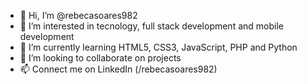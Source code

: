 - 👋 Hi, I’m @rebecasoares982
- 👀 I’m interested in tecnology, full stack development and mobile development
- 🌱 I’m currently learning HTML5, CSS3, JavaScript, PHP and Python
- 💞️ I’m looking to collaborate on projects
- 📫 Connect me on LinkedIn (/rebecasoares982)

<!---
rebecasoares982/rebecasoares982 is a ✨ special ✨ repository because its `README.md` (this file) appears on your GitHub profile.
You can click the Preview link to take a look at your changes.
--->

